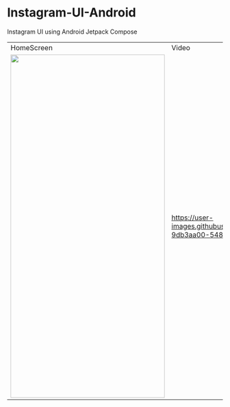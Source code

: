 # Instagram-UI-Android
Instagram UI using Android Jetpack Compose

<table>
  <tr>
    <td>HomeScreen</td>
    <td>Video</td>
 </tr>
   <tr>
     <td><img src = "https://user-images.githubusercontent.com/38665793/169327670-3fd40349-feef-4edb-81cd-2d0c7e8bd3f3.png" width="360" height="800" /></td>
     <td>



https://user-images.githubusercontent.com/38665793/169330088-9db3aa00-5487-4123-97b4-3407cfa3d677.mp4



</td>
      
  </tr>
</table>
